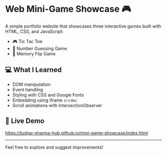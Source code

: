 # Web Mini-Game Showcase 🎮

A simple portfolio website that showcases three interactive games built with HTML, CSS, and JavaScript:

- 🎮 Tic Tac Toe
- 🎯 Number Guessing Game
- 🧠 Memory Flip Game

## 💻 What I Learned
- DOM manipulation
- Event handling
- Styling with CSS and Google Fonts
- Embedding using iframe `srcdoc`
- Scroll animations with IntersectionObserver

## 🔗 Live Demo
https://tushar-sharma-hub.github.io/mini-game-showcase/index.html

---

Feel free to explore and suggest improvements!

